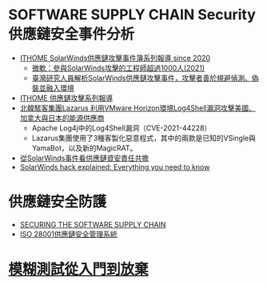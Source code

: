 
# SOFTWARE SUPPLY CHAIN Security 供應鏈安全事件分析
- [ITHOME SolarWinds供應鏈攻擊事件簿系列報導 since 2020](https://www.ithome.com.tw/article/141943)
  - [微軟：參與SolarWinds攻擊的工程師超過1000人(2021)](https://www.ithome.com.tw/news/142757) 
  - [臺灣研究人員解析SolarWinds供應鏈攻擊事件，攻擊者善於規避偵測、偽裝並融入環境](https://www.ithome.com.tw/news/143240)
- [ITHOME 供應鏈攻擊系列報導](https://www.ithome.com.tw/tags/%E4%BE%9B%E6%87%89%E9%8F%88%E6%94%BB%E6%93%8A)
- [北韓駭客集團Lazarus 利用VMware Horizon環境Log4Shell漏洞攻擊美國、加拿大與日本的能源供應商]()
  - Apache Log4j中的Log4Shell漏洞（CVE-2021-44228） 
  - Lazarus集團使用了3種客製化惡意程式，其中的兩款是已知的VSingle與YamaBot，以及新的MagicRAT。
- [從SolarWinds事件看供應鏈資安責任共擔](https://www2.deloitte.com/tw/tc/pages/audit/articles/solarWinds-information-security-responsibility.html)
- [SolarWinds hack explained: Everything you need to know](https://www.techtarget.com/whatis/feature/SolarWinds-hack-explained-Everything-you-need-to-know)

# 供應鏈安全防護
- [SECURING THE SOFTWARE SUPPLY CHAIN](https://media.defense.gov/2022/Sep/01/2003068942/-1/-1/0/ESF_SECURING_THE_SOFTWARE_SUPPLY_CHAIN_DEVELOPERS.PDF)
- [ISO 28001供應鏈安全管理系統](https://www.sertifikasyon.net/zh-TW/detay/iso-28001-tedarik-zinciri-guvenligi-yonetim-sistemi-belgesi-nedir/)


# [模糊測試從入門到放棄](https://ithelp.ithome.com.tw/users/20151153/ironman/5164)
